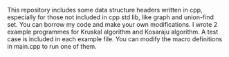 This repository includes some data structure headers written in cpp, especially for those not included in cpp std lib, like graph and union-find set.
You can borrow my code and make your own modifications.
I wrote 2 example programmes for Kruskal algorithm and Kosaraju algorithm. A test case is included in each example file. You can modify the macro definitions in main.cpp to run one of them.
